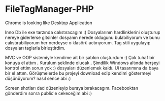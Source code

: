 # FileTagManager-PHP
Chrome is looking like Desktop Application


Inno Db ile exe tarzında calıstıracagım :) Dosyalarının hardlinklerini oluşturup nereye giderlerse gitsinler dosyanın nerede oldugunu bulabiliyorum ve bunu calıstırabiliyorum her nerdeyse o klasörü actırıyorum.  Tag stili uygulayıp dosyaları taglarla birleştirdim. 

MVC ve OOP sistemiyle kendime ait bir şablon oluşturdum :)  Çok tuhaf bir konuya el attım . Kurulum şeklinde olucak . Şimdilik Windows altında herşeyi kontrol ettim sorun yok :)  dosyaları düzenlemek kaldı. Ui tasarımına da baya bir el attım. Görüşmelerde bu projeyi download edip kendimi göstermeyi düşünüyorum? nasıl sence abi :) 


Screen shotları dad düzenleyip buraya bırakacagım. Facebooktan gönderdim sonra public'e cekeceğim abi :)
